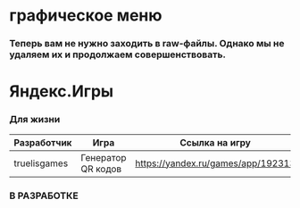 # графическое меню
### Теперь вам не нужно заходить в raw-файлы. Однако мы не удаляем их и продолжаем совершенствовать.

# Яндекс.Игры

### Для жизни
|Разработчик|Игра|Ссылка на игру|
|-----------|----|--------------|
|truelisgames|Генератор QR кодов|https://yandex.ru/games/app/192313|

### В РАЗРАБОТКЕ
